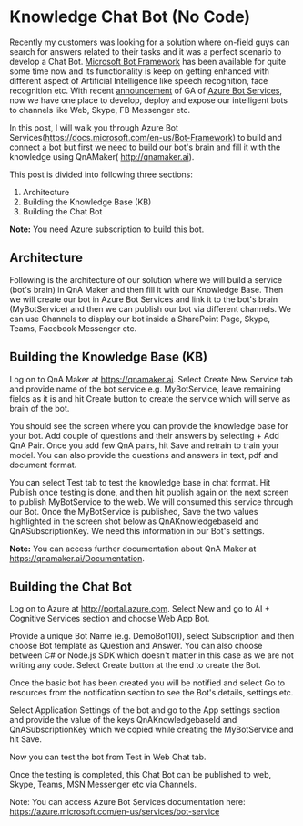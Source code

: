 # Knowledge Chat Bot (No Code)

Recently my customers was looking for a solution where on-field guys can search for answers related to their tasks and it was a perfect scenario to develop a Chat Bot. [Microsoft Bot Framework](https://dev.botframework.com/) has been available for quite some time now and its functionality is keep on getting enhanced with different aspect of Artificial Intelligence like speech recognition, face recognition etc. With recent [announcement](https://techcrunch.com/2017/12/13/microsoft-makes-azure-bot-service-generally-available/) of GA of [Azure Bot Services](https://azure.microsoft.com/en-us/services/bot-service/), now we have one place to develop, deploy and expose our intelligent bots to channels like Web, Skype, FB Messenger etc.

In this post, I will walk you through Azure Bot Services(https://docs.microsoft.com/en-us/Bot-Framework) to build and connect a bot but first we need to build our bot's brain and fill it with the knowledge using QnAMaker( http://qnamaker.ai). 

This post is divided into following three sections: 
1. Architecture
2. Building the Knowledge Base (KB)
3. Building the Chat Bot

**Note:** You need Azure subscription to build this bot.

## Architecture 

Following is the architecture of our solution where we will build a service (bot's brain) in QnA Maker and then fill it with our Knowledge Base. Then we will create our bot in Azure Bot Services and link it to the bot's brain (MyBotService) and then we can publish our bot via different channels. We can use Channels to display our bot inside a SharePoint Page, Skype, Teams, Facebook Messenger etc.






## Building the Knowledge Base (KB) 



Log on to QnA Maker at https://qnamaker.ai.
Select Create New Service tab and provide name of the bot service e.g. MyBotService, leave remaining fields as it is and hit Create button to create the service which will serve as brain of the bot.

You should see the screen where you can provide the knowledge base for your bot. Add couple of questions and their answers by selecting + Add QnA Pair. Once you add few QnA pairs, hit Save and retrain to train your model. You can also provide the questions and answers in text, pdf and document format.

You can select Test tab to test the knowledge base in chat format.
Hit Publish once testing is done, and then hit publish again on the next screen to publish MyBotService to the web. We will consumed this service through our Bot.
Once the MyBotService is published, Save the two values highlighted in the screen shot below as QnAKnowledgebaseId and QnASubscriptionKey. We need this information in our Bot's settings.

**Note:** You can access further documentation about QnA Maker at https://qnamaker.ai/Documentation.

## Building the Chat Bot 

Log on to Azure at http://portal.azure.com.
Select New and go to AI + Cognitive Services section and choose Web App Bot.

Provide a unique Bot Name (e.g. DemoBot101), select Subscription and then choose Bot template as Question and Answer. You can also choose between C# or Node.js SDK which doesn't matter in this case as we are not writing any code. Select Create button at the end to create the Bot.

Once the basic bot has been created you will be notified and select Go to resources from the notification section to see the Bot's details, settings etc.

Select Application Settings of the bot and go to the App settings section and provide the value of the keys QnAKnowledgebaseId and QnASubscriptionKey which we copied while creating the MyBotService and hit Save.

Now you can test the bot from Test in Web Chat tab.

Once the testing is completed, this Chat Bot can be published to web, Skype, Teams, MSN Messenger etc via Channels.

Note: You can access Azure Bot Services documentation here: https://azure.microsoft.com/en-us/services/bot-service
